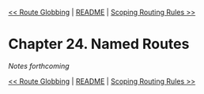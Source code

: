 [&lt;&lt; Route Globbing](ch23-route-globbing.md) | [README](README.md) | [Scoping Routing Rules &gt;&gt;](ch25-scoping-routing-rules.md)

# Chapter 24. Named Routes

*Notes forthcoming*

[&lt;&lt; Route Globbing](ch23-route-globbing.md) | [README](README.md) | [Scoping Routing Rules &gt;&gt;](ch25-scoping-routing-rules.md)
